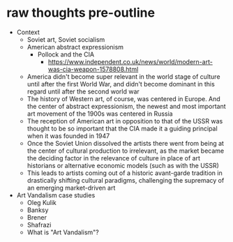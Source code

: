 # raw thoughts pre-outline

+ Context
  + Soviet art, Soviet socialism
  + American abstract expressionism
    + Pollock and the CIA
      + https://www.independent.co.uk/news/world/modern-art-was-cia-weapon-1578808.html
  + America didn't become super relevant in the world stage of culture until after the first World War, and didn't become dominant in this regard until after the second world war
  + The history of Western art, of course, was centered in Europe. And the center of abstract expressionism, the newest and most important art movement of the 1900s was centered in Russia
  + The reception of American art in opposition to that of the USSR was thought to be so important that the CIA made it a guiding principal when it was founded in 1947
  + Once the Soviet Union dissolved the artists there went from being at the center of cultural production to irrelevant, as the market became the deciding factor in the relevance of culture in place of art historians or alternative economic models (such as with the USSR)
  + This leads to artists coming out of a historic avant-garde tradition in drastically shifting cultural paradigms, challenging the supremacy of an emerging market-driven art
+ Art Vandalism case studies
  + Oleg Kulik
  + Banksy
  + Brener
  + Shafrazi
  + What is "Art Vandalism"?

